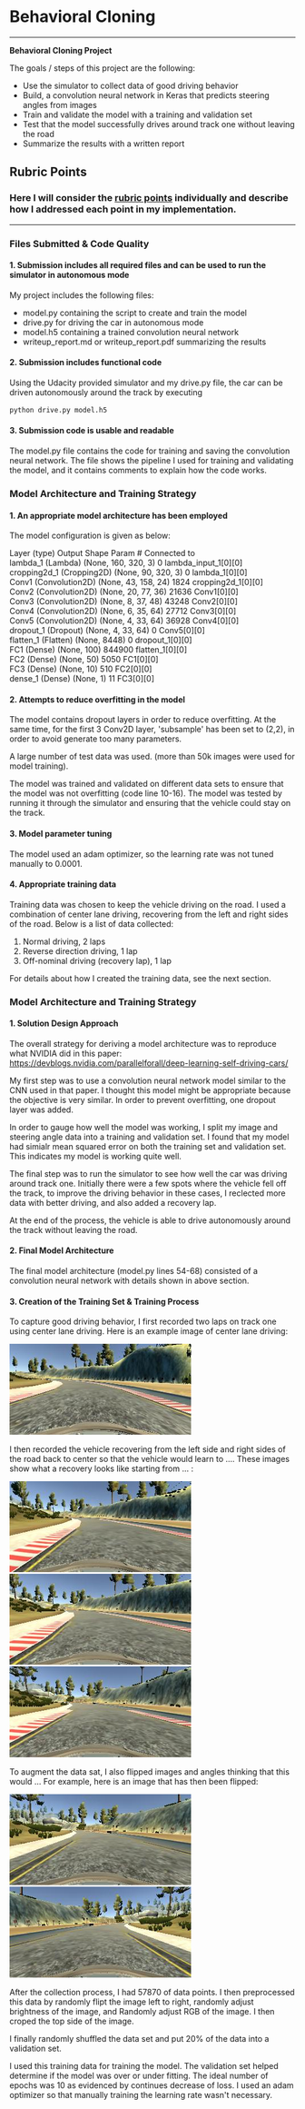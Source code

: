 # **Behavioral Cloning** 


---

**Behavioral Cloning Project**

The goals / steps of this project are the following:
* Use the simulator to collect data of good driving behavior
* Build, a convolution neural network in Keras that predicts steering angles from images
* Train and validate the model with a training and validation set
* Test that the model successfully drives around track one without leaving the road
* Summarize the results with a written report


[//]: # (Image References)

[image1]: ./IMG_git/center_lane.jpg "Center line"
[image2]: ./IMG_git/recovery1.jpg "Recovery1"
[image3]: ./IMG_git/recovery2.jpg "Recovery2"
[image4]: ./IMG_git/recovery3.jpg "Recovery3"
[image5]: ./IMG_git/flipedbefore.jpg "Before flip"
[image6]: ./IMG_git/flipedafter.jpg "After flip"


## Rubric Points
### Here I will consider the [rubric points](https://review.udacity.com/#!/rubrics/432/view) individually and describe how I addressed each point in my implementation.  

---
### Files Submitted & Code Quality

#### 1. Submission includes all required files and can be used to run the simulator in autonomous mode

My project includes the following files:
* model.py containing the script to create and train the model
* drive.py for driving the car in autonomous mode
* model.h5 containing a trained convolution neural network 
* writeup_report.md or writeup_report.pdf summarizing the results

#### 2. Submission includes functional code
Using the Udacity provided simulator and my drive.py file, the car can be driven autonomously around the track by executing 
```sh
python drive.py model.h5
```

#### 3. Submission code is usable and readable

The model.py file contains the code for training and saving the convolution neural network. The file shows the pipeline I used for training and validating the model, and it contains comments to explain how the code works.

### Model Architecture and Training Strategy

#### 1. An appropriate model architecture has been employed

The model configuration is given as below:

Layer (type)                     Output Shape          Param #     Connected to                     
lambda_1 (Lambda)                (None, 160, 320, 3)   0           lambda_input_1[0][0]             
cropping2d_1 (Cropping2D)        (None, 90, 320, 3)    0           lambda_1[0][0]                   
Conv1 (Convolution2D)            (None, 43, 158, 24)   1824        cropping2d_1[0][0]               
Conv2 (Convolution2D)            (None, 20, 77, 36)    21636       Conv1[0][0]                      
Conv3 (Convolution2D)            (None, 8, 37, 48)     43248       Conv2[0][0]                      
Conv4 (Convolution2D)            (None, 6, 35, 64)     27712       Conv3[0][0]                      
Conv5 (Convolution2D)            (None, 4, 33, 64)     36928       Conv4[0][0]                      
dropout_1 (Dropout)              (None, 4, 33, 64)     0           Conv5[0][0]                      
flatten_1 (Flatten)              (None, 8448)          0           dropout_1[0][0]                  
FC1 (Dense)                      (None, 100)           844900      flatten_1[0][0]                  
FC2 (Dense)                      (None, 50)            5050        FC1[0][0]                        
FC3 (Dense)                      (None, 10)            510         FC2[0][0]                        
dense_1 (Dense)                  (None, 1)             11          FC3[0][0]                        

#### 2. Attempts to reduce overfitting in the model

The model contains dropout layers in order to reduce overfitting.
At the same time, for the first 3 Conv2D layer, 'subsample' has been set to (2,2), in order to avoid generate too many parameters.

A large number of test data was used. (more than 50k images were used for model training). 

The model was trained and validated on different data sets to ensure that the model was not overfitting (code line 10-16). The model was tested by running it through the simulator and ensuring that the vehicle could stay on the track.

#### 3. Model parameter tuning

The model used an adam optimizer, so the learning rate was not tuned manually to 0.0001.

#### 4. Appropriate training data

Training data was chosen to keep the vehicle driving on the road. I used a combination of center lane driving, recovering from the left and right sides of the road. Below is a list of data collected:
1. Normal driving, 2 laps
2. Reverse direction driving, 1 lap
3. Off-nominal driving (recovery lap), 1 lap

For details about how I created the training data, see the next section. 

### Model Architecture and Training Strategy

#### 1. Solution Design Approach

The overall strategy for deriving a model architecture was to reproduce what NVIDIA did in this paper: https://devblogs.nvidia.com/parallelforall/deep-learning-self-driving-cars/

My first step was to use a convolution neural network model similar to the CNN used in that paper. I thought this model might be appropriate because the objective is very similar. In order to prevent overfitting, one dropout layer was added.

In order to gauge how well the model was working, I split my image and steering angle data into a training and validation set. I found that my model had simialr mean squared error on both the training set and validation set. This indicates my model is working quite well. 

The final step was to run the simulator to see how well the car was driving around track one. Initially there were a few spots where the vehicle fell off the track, to improve the driving behavior in these cases, I reclected more data with better driving, and also added a recovery lap. 

At the end of the process, the vehicle is able to drive autonomously around the track without leaving the road.


#### 2. Final Model Architecture

The final model architecture (model.py lines 54-68) consisted of a convolution neural network with details shown in above section. 

#### 3. Creation of the Training Set & Training Process

To capture good driving behavior, I first recorded two laps on track one using center lane driving. Here is an example image of center lane driving:

![alt text][image1]

I then recorded the vehicle recovering from the left side and right sides of the road back to center so that the vehicle would learn to .... These images show what a recovery looks like starting from ... :

![alt text][image2]
![alt text][image3]
![alt text][image4]

To augment the data sat, I also flipped images and angles thinking that this would ... For example, here is an image that has then been flipped:

![alt text][image5]
![alt text][image6]


After the collection process, I had 57870 of data points. I then preprocessed this data by randomly flipt the image left to right,  randomly adjust brightness of the image, and Randomly adjust RGB of the image. I then croped the top side of the image. 

I finally randomly shuffled the data set and put 20% of the data into a validation set. 

I used this training data for training the model. The validation set helped determine if the model was over or under fitting. The ideal number of epochs was 10 as evidenced by continues decrease of loss. I used an adam optimizer so that manually training the learning rate wasn't necessary.


